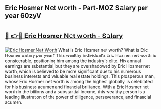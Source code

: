 ## Eric Hosmer N𝚎t w𝚘rth - Part-MOZ S𝚊lary per year 60zyV

# <h2><a href="http://gc0fwuk.nevu.top/?p=Eric+Hosmer">🔗 👉🔴 Eric Hosmer N𝚎t w𝚘rth - S𝚊lary</a></h2>

[![Eric Hosmer N𝚎t W𝚘rth](https://i.imgur.com/Oavwk0R.jpeg)](http://gc0fwuk.nevu.top/?p=Eric+Hosmer)
What is Eric Hosmer n𝚎t w𝚘rth? What is Eric Hosmer s𝚊lary per year?
This wealthy individual's Eric Hosmer net worth is considerable, positioning him among the industry's elite. His annual earnings are substantial, but they are overshadowed by Eric Hosmer net worth, which is believed to be more significant due to his numerous business interests and valuable real estate holdings. This prosperous man, whose Eric Hosmer net worth is among the highest globally, is celebrated for his business acumen and financial brilliance. With a Eric Hosmer net worth in the billions and a substantial income, this wealthy person is a leading illustration of the power of diligence, perseverance, and financial acumen.
